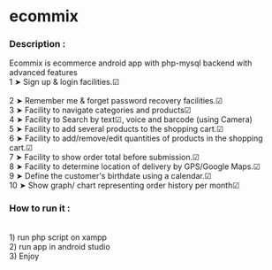 # ecommix

### Description  :
Ecommix is  ecommerce android app with php-mysql backend with  advanced features
<br>1  ➤ Sign up & login facilities.☑ 							
<br>2  ➤ Remember me & forget password recovery facilities.☑
<br>3  ➤ Facility to navigate categories and products☑
<br>4  ➤ Facility to Search by text☑, voice and barcode (using Camera)
<br>5  ➤ Facility to add several products to the shopping cart.☑
<br>6  ➤ Facility to add/remove/edit quantities of products in the shopping cart.☑
<br>7  ➤ Facility to show order total before submission.☑
<br>8  ➤ Facility to determine location of delivery by GPS/Google Maps.☑
<br>9  ➤ Define the customer's birthdate using a calendar.☑
<br>10 ➤ Show graph/ chart representing order history per month☑

### How to run it :
<br> 1) run php script on xampp
<br> 2) run app in android studio
<br> 3) Enjoy
